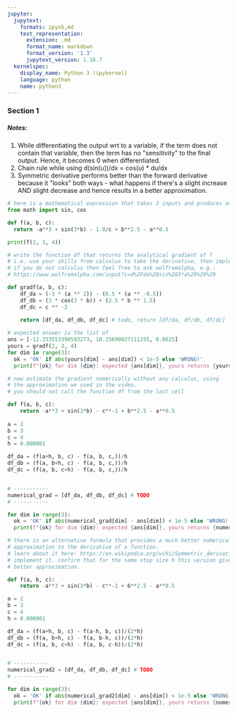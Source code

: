 ```yaml
---
jupyter:
  jupytext:
    formats: ipynb,md
    text_representation:
      extension: .md
      format_name: markdown
      format_version: '1.3'
      jupytext_version: 1.16.7
  kernelspec:
    display_name: Python 3 (ipykernel)
    language: python
    name: python3
---
```


### Section 1 

##### Notes:
1. While differentiating the output wrt to a variable, if the term does not contain that variable, then the term has no "sensitivity" to the final output. Hence, it becomes 0 when differentiated.
2. Chain rule while using d(sin(u))/dx = cos(u) * du/dx
3. Symmetric derivative performs better than the forward derivative because it "looks" both ways - what happens if there's a slight increase AND slight decrease and hence results in a better approximation. 

```python
# here is a mathematical expression that takes 3 inputs and produces one output
from math import sin, cos

def f(a, b, c):
  return -a**3 + sin(3*b) - 1.0/c + b**2.5 - a**0.5

print(f(2, 3, 4))
```

```python
# write the function df that returns the analytical gradient of f
# i.e. use your skills from calculus to take the derivative, then implement the formula
# if you do not calculus then feel free to ask wolframalpha, e.g.:
# https://www.wolframalpha.com/input?i=d%2Fda%28sin%283*a%29%29%29

def gradf(a, b, c):
    df_da = (-3 * (a ** 2)) - (0.5 * (a ** -0.5))
    df_db = (3 * cos(3 * b)) + (2.5 * b ** 1.5)
    df_dc = c ** -2
    
    return [df_da, df_db, df_dc] # todo, return [df/da, df/db, df/dc]

# expected answer is the list of 
ans = [-12.353553390593273, 10.25699027111255, 0.0625]
yours = gradf(2, 3, 4)
for dim in range(3):
  ok = 'OK' if abs(yours[dim] - ans[dim]) < 1e-5 else 'WRONG!'
  print(f"{ok} for dim {dim}: expected {ans[dim]}, yours returns {yours[dim]}")
```

```python
# now estimate the gradient numerically without any calculus, using
# the approximation we used in the video.
# you should not call the function df from the last cell

def f(a, b, c):
    return -a**3 + sin(3*b) - c**-1 + b**2.5 - a**0.5 
    
a = 2
b = 3
c = 4
h = 0.000001

df_da = (f(a+h, b, c) - f(a, b, c,))/h
df_db = (f(a, b+h, c) - f(a, b, c,))/h
df_dc = (f(a, b, c+h) - f(a, b, c,))/h


# -----------
numerical_grad = [df_da, df_db, df_dc] # TODO
# -----------

for dim in range(3):
  ok = 'OK' if abs(numerical_grad[dim] - ans[dim]) < 1e-5 else 'WRONG!'
  print(f"{ok} for dim {dim}: expected {ans[dim]}, yours returns {numerical_grad[dim]}")
```

```python
# there is an alternative formula that provides a much better numerical 
# approximation to the derivative of a function.
# learn about it here: https://en.wikipedia.org/wiki/Symmetric_derivative
# implement it. confirm that for the same step size h this version gives a
# better approximation.

def f(a, b, c):
    return -a**3 + sin(3*b) - c**-1 + b**2.5 - a**0.5 

a = 2
b = 3
c = 4
h = 0.000001

df_da = (f(a+h, b, c) - f(a-h, b, c))/(2*h)
df_db = (f(a, b+h, c) - f(a, b-h, c))/(2*h)
df_dc = (f(a, b, c+h) - f(a, b, c-h))/(2*h)


# -----------
numerical_grad2 = [df_da, df_db, df_dc] # TODO
# -----------

for dim in range(3):
  ok = 'OK' if abs(numerical_grad2[dim] - ans[dim]) < 1e-5 else 'WRONG!'
  print(f"{ok} for dim {dim}: expected {ans[dim]}, yours returns {numerical_grad2[dim]}")
```

```python

```
